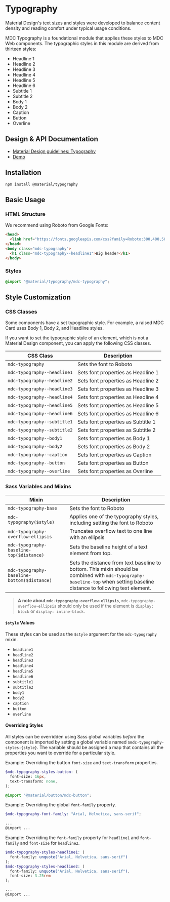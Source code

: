<!--docs:
title: "Typography"
layout: detail
section: components
excerpt: "Typographic scale that handles a set of type sizes"
iconId: typography
path: /catalog/typography/
-->

# Typography

Material Design's text sizes and styles were developed to balance content density and reading comfort under typical usage conditions.

MDC Typography is a foundational module that applies these styles to MDC Web components. The typographic styles in this module are derived from thirteen styles:

* Headline 1
* Headline 2
* Headline 3
* Headline 4
* Headline 5
* Headline 6
* Subtitle 1
* Subtitle 2
* Body 1
* Body 2
* Caption
* Button
* Overline

## Design & API Documentation

<ul class="icon-list">
  <li class="icon-list-item icon-list-item--spec">
    <a href="https://material.io/go/design-typography">Material Design guidelines: Typography</a>
  </li>
  <li class="icon-list-item icon-list-item--link">
    <a href="https://material-components.github.io/material-components-web-catalog/#/component/typography">Demo</a>
  </li>
</ul>

## Installation

```
npm install @material/typography
```

## Basic Usage

### HTML Structure

We recommend using Roboto from Google Fonts:

```html
<head>
  <link href="https://fonts.googleapis.com/css?family=Roboto:300,400,500" rel="stylesheet">
</head>
<body class="mdc-typography">
  <h1 class="mdc-typography--headline1">Big header</h1>
</body>
```

### Styles

```css
@import "@material/typography/mdc-typography";
```

## Style Customization

### CSS Classes

Some components have a set typographic style. For example, a raised MDC Card uses Body 1, Body 2, and Headline styles.

If you want to set the typographic style of an element, which is not a Material Design component, you can apply the following CSS classes.

CSS Class | Description
--- | ---
`mdc-typography` | Sets the font to Roboto
`mdc-typography--headline1` | Sets font properties as Headline 1
`mdc-typography--headline2` | Sets font properties as Headline 2
`mdc-typography--headline3` | Sets font properties as Headline 3
`mdc-typography--headline4` | Sets font properties as Headline 4
`mdc-typography--headline5` | Sets font properties as Headline 5
`mdc-typography--headline6` | Sets font properties as Headline 6
`mdc-typography--subtitle1` | Sets font properties as Subtitle 1
`mdc-typography--subtitle2` | Sets font properties as Subtitle 2
`mdc-typography--body1` | Sets font properties as Body 1
`mdc-typography--body2` | Sets font properties as Body 2
`mdc-typography--caption` | Sets font properties as Caption
`mdc-typography--button` | Sets font properties as Button
`mdc-typography--overline` | Sets font properties as Overline

### Sass Variables and Mixins

Mixin | Description
--- | ---
`mdc-typography-base` | Sets the font to Roboto
`mdc-typography($style)` | Applies one of the typography styles, including setting the font to Roboto
`mdc-typography-overflow-ellipsis` | Truncates overflow text to one line with an ellipsis
`mdc-typography-baseline-top($distance)` | Sets the baseline height of a text element from top.
`mdc-typography-baseline-bottom($distance)` | Sets the distance from text baseline to bottom. This mixin should be combined with `mdc-typography-baseline-top` when setting baseline distance to following text element.

> **A note about `mdc-typography-overflow-ellipsis`**, `mdc-typography-overflow-ellipsis` should only be used if the element is `display: block` or `display: inline-block`.

#### `$style` Values

These styles can be used as the `$style` argument for the `mdc-typography` mixin.

* `headline1`
* `headline2`
* `headline3`
* `headline4`
* `headline5`
* `headline6`
* `subtitle1`
* `subtitle2`
* `body1`
* `body2`
* `caption`
* `button`
* `overline`

#### Overriding Styles

All styles can be overridden using Sass global variables _before_ the component is imported by setting a global 
variable named `$mdc-typography-styles-{style}`. The variable should be assigned a map that contains all the properties
you want to override for a particular style.

Example: Overriding the button `font-size` and `text-transform` properties.

```scss
$mdc-typography-styles-button: (
  font-size: 16px,
  text-transform: none,
);

@import "@material/button/mdc-button";
```

Example: Overriding the global `font-family` property. 
```scss
$mdc-typography-font-family: "Arial, Helvetica, sans-serif";

...
@import ...
```

Example: Overriding the `font-family` property for `headline1` and `font-family` and `font-size` for `headline2`.
```scss
$mdc-typography-styles-headline1: (
  font-family: unquote("Arial, Helvetica, sans-serif")
);
$mdc-typography-styles-headline2: (
  font-family: unquote("Arial, Helvetica, sans-serif"),
  font-size: 3.25rem
);

...
@import ...
```
